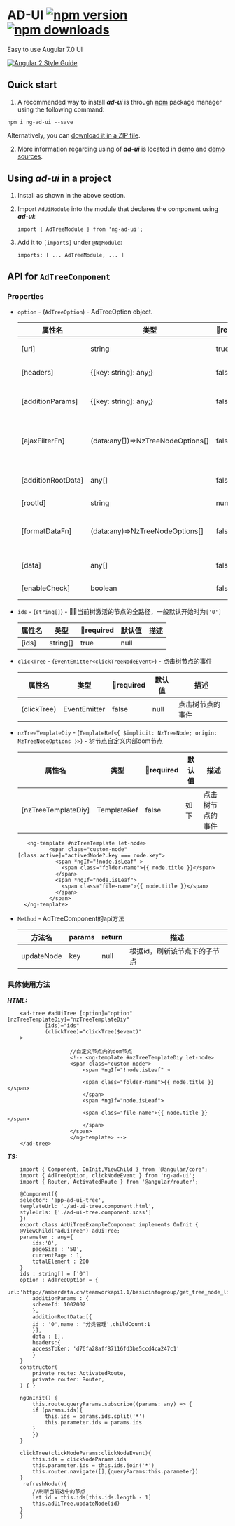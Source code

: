
# AD-UI [![npm version](https://badge.fury.io/js/ng2-file-upload.svg)](http://badge.fury.io/js/ng2-file-upload) [![npm downloads](https://img.shields.io/npm/dm/ng2-file-upload.svg)](https://npmjs.org/ng2-file-upload)

Easy to use Augular 7.0 UI

[![Angular 2 Style Guide](https://mgechev.github.io/angular2-style-guide/images/badge.svg)](https://github.com/mgechev/angular2-style-guide)


## Quick start

1. A recommended way to install ***ad-ui*** is through [npm](https://www.npmjs.com/search?q=ad-ui) package manager using the following command:

  `npm i ng-ad-ui --save`

  Alternatively, you can [download it in a ZIP file](https://github.com/qichangjun/ad-ui/archive/master.zip).


2. More information regarding using of ***ad-ui*** is located in
  [demo](http://valor-software.github.io/ng2-file-upload/) and [demo sources](https://github.com/valor-software/ng2-file-upload/tree/master/demo).
  

## Using ***ad-ui*** in a project

1. Install as shown in the above section.

2. Import `AdUiModule` into the module that declares the component using ***ad-ui***:

    ```import { AdTreeModule } from 'ng-ad-ui';```


3. Add it to `[imports]` under `@NgModule`:

    ```imports: [ ... AdTreeModule, ... ]```


## API for `AdTreeComponent`

### Properties

- `option` - (`AdTreeOption`) - AdTreeOption object. 

    |  属性名   | 类型   |   required  |   默认值        |  描述  |
    |  ----    | ----  |    ---      |   ----         | ---   |
    |  [url]     | string |    true     |    null        | 后台接口地址 |
    |  [headers] | {[key: string]: any;} |    false    |    null        | 传给后台的header|
    |  [additionParams]     | {[key: string]: any;} |    false     |    null        | 额外传给后台的参数 |
    |  [ajaxFilterFn]     | (data:any[])=>NzTreeNodeOptions[] |    false     |    Function        | 异步加载子节点后格式数据的方法 |
    |  [additionRootData]     | any[] |    false     |    []        | 额外添加跟节点数据 |
    |  [rootId]     | string|number |    false     |    0        | 根节点id |
    |  [formatDataFn]     | (data:any)=>NzTreeNodeOptions[] |    false     |    Function        | 初始化后台返回的数据的方法 |
    |  [data]     | any[] |    false     |    []        | 树节点数据 |
    |  [enableCheck]     | boolean |    false     |    false        | 是否显示checkbox |

- `ids` - (`string[]`) - 当前树激活的节点的全路径，一般默认开始时为```['0']```

    |  属性名   | 类型   |   required  |   默认值        |  描述  |
    |  ----    | ----  |    ---      |   ----         | ---   |
    |  [ids] | string[] |    true    |    null        |   |

- `clickTree` - (`EventEmitter<clickTreeNodeEvent>`) - 点击树节点的事件

    |  属性名   | 类型   |   required  |   默认值        |  描述  |
    |  ----    | ----  |    ---      |   ----         | ---   |
    |  (clickTree) | EventEmitter |    false    |    null        | 点击树节点的事件  |

- `nzTreeTemplateDiy` - (`TemplateRef<{ $implicit: NzTreeNode; origin: NzTreeNodeOptions }>`) - 树节点自定义内部dom节点

    |  属性名   | 类型   |   required  |   默认值        |  描述  |
    |  ----    | ----  |    ---      |   ----         | ---   |
    |  [nzTreeTemplateDiy] | TemplateRef |    false    |    如下        | 点击树节点的事件  |

         <ng-template #nzTreeTemplate let-node>
                <span class="custom-node" [class.active]="activedNode?.key === node.key">
                  <span *ngIf="!node.isLeaf" >                  
                    <span class="folder-name">{{ node.title }}</span>                    
                  </span>
                  <span *ngIf="node.isLeaf">
                    <span class="file-name">{{ node.title }}</span>
                  </span>
                </span>
        </ng-template>


- `Method` - AdTreeComponent的api方法

    |  方法名   |   params  |   return        |  描述  |
    |  ----    |     ---      |   ----         | ---   |
    |  updateNode  |    key    |    null        | 根据id，刷新该节点下的子节点  |


### 具体使用方法 
***HTML:***

        <ad-tree #adUiTree [option]="option" [nzTreeTemplateDiy]="nzTreeTemplateDiy"
                [ids]="ids"
                (clickTree)="clickTree($event)"
        >

                        //自定义节点内的dom节点
                        <!-- <ng-template #nzTreeTemplateDiy let-node>
                        <span class="custom-node">
                            <span *ngIf="!node.isLeaf" >
                            
                            <span class="folder-name">{{ node.title }} </span>
                            </span>
                            <span *ngIf="node.isLeaf">
                            
                            <span class="file-name">{{ node.title }}</span>
                            </span>
                        </span>
                        </ng-template> -->
        </ad-tree>

***TS:***


        import { Component, OnInit,ViewChild } from '@angular/core';
        import { AdTreeOption, clickNodeEvent } from 'ng-ad-ui';
        import { Router, ActivatedRoute } from '@angular/router';

        @Component({
        selector: 'app-ad-ui-tree',
        templateUrl: './ad-ui-tree.component.html',
        styleUrls: ['./ad-ui-tree.component.scss']
        })
        export class AdUiTreeExampleComponent implements OnInit {
        @ViewChild('adUiTree') adUiTree;
        parameter : any={
            ids:'0',
            pageSize : '50',
            currentPage : 1,
            totalElement : 200
        }
        ids : string[] = ['0']
        option : AdTreeOption = {
            url:'http://amberdata.cn/teamworkapi1.1/basicinfogroup/get_tree_node_list',
            additionParams : {
            schemeId: 1002002
            },
            additionRootData:[{
            id : '0',name : '分类管理',childCount:1
            }],
            data : [],
            headers:{
            accessToken: 'd76fa28aff87116fd3be5ccd4ca247c1'
            }
        }
        constructor(
            private route: ActivatedRoute,
            private router: Router,
        ) { }

        ngOnInit() {
            this.route.queryParams.subscribe((params: any) => {
            if (params.ids){
                this.ids = params.ids.split('*')
                this.parameter.ids = params.ids 
            }      
            })
        }

        clickTree(clickNodeParams:clickNodeEvent){
            this.ids = clickNodeParams.ids
            this.parameter.ids = this.ids.join('*')
            this.router.navigate([],{queryParams:this.parameter})
        }
         refreshNode(){
            //刷新当前选中的节点
            let id = this.ids[this.ids.length - 1]
            this.adUiTree.updateNode(id)
        }
        }
